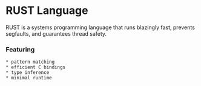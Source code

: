 # RUST Language

  RUST is a systems programming language that runs blazingly fast, prevents
  segfaults, and guarantees thread safety.

### Featuring

    * pattern matching
    * efficient C bindings
    * type inference
    * minimal runtime
